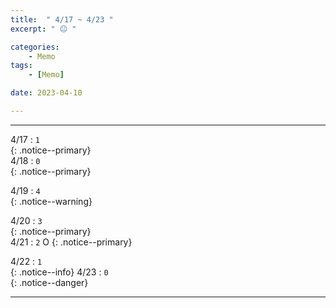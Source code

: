 ```yaml
---
title:  " 4/17 ~ 4/23 "
excerpt: " 😐 "

categories:
    - Memo
tags:
    - [Memo]

date: 2023-04-10

---
```

- - -
<!-- 약 -->

4/17 : `1`   
{: .notice--primary}  
4/18 : `0`   
{: .notice--primary}  

4/19 : `4`   
{: .notice--warning}  

4/20 : `3`   
{: .notice--primary}  
4/21 : `2`   O
{: .notice--primary} 


4/22 : `1`      
{: .notice--info} 
4/23 : `0`   
{: .notice--danger}  


<!-- {: .notice}
{: .notice--primary}
{: .notice--info}
{: .notice--warning}
{: .notice--success}
{: .notice--danger} 
😄 😐 🙁 😡
-->
- - -